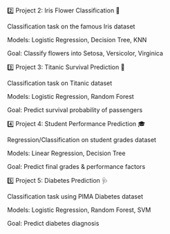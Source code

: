 2️⃣ Project 2: Iris Flower Classification 🌸

Classification task on the famous Iris dataset

Models: Logistic Regression, Decision Tree, KNN

Goal: Classify flowers into Setosa, Versicolor, Virginica

3️⃣ Project 3: Titanic Survival Prediction 🚢

Classification task on Titanic dataset

Models: Logistic Regression, Random Forest

Goal: Predict survival probability of passengers

4️⃣ Project 4: Student Performance Prediction 🎓

Regression/Classification on student grades dataset

Models: Linear Regression, Decision Tree

Goal: Predict final grades & performance factors

5️⃣ Project 5: Diabetes Prediction 🩺

Classification task using PIMA Diabetes dataset

Models: Logistic Regression, Random Forest, SVM

Goal: Predict diabetes diagnosis